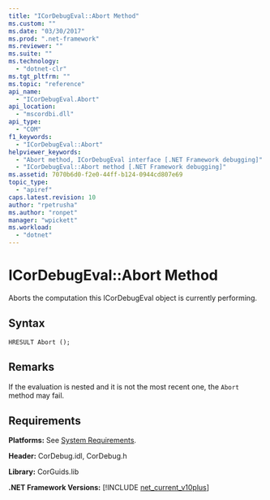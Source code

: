 ```yaml
---
title: "ICorDebugEval::Abort Method"
ms.custom: ""
ms.date: "03/30/2017"
ms.prod: ".net-framework"
ms.reviewer: ""
ms.suite: ""
ms.technology: 
  - "dotnet-clr"
ms.tgt_pltfrm: ""
ms.topic: "reference"
api_name: 
  - "ICorDebugEval.Abort"
api_location: 
  - "mscordbi.dll"
api_type: 
  - "COM"
f1_keywords: 
  - "ICorDebugEval::Abort"
helpviewer_keywords: 
  - "Abort method, ICorDebugEval interface [.NET Framework debugging]"
  - "ICorDebugEval::Abort method [.NET Framework debugging]"
ms.assetid: 7070b6d0-f2e0-44ff-b124-0944cd807e69
topic_type: 
  - "apiref"
caps.latest.revision: 10
author: "rpetrusha"
ms.author: "ronpet"
manager: "wpickett"
ms.workload: 
  - "dotnet"
---
```

# ICorDebugEval::Abort Method
Aborts the computation this ICorDebugEval object is currently performing.  
  
## Syntax  
  
```  
HRESULT Abort ();  
```  
  
## Remarks  
 If the evaluation is nested and it is not the most recent one, the `Abort` method may fail.  
  
## Requirements  
 **Platforms:** See [System Requirements](../../../../docs/framework/get-started/system-requirements.md).  
  
 **Header:** CorDebug.idl, CorDebug.h  
  
 **Library:** CorGuids.lib  
  
 **.NET Framework Versions:** [!INCLUDE [net_current_v10plus](../../../../includes/net-current-v10plus-md.md)]
